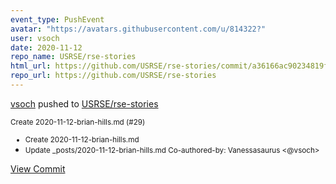 ```yaml
---
event_type: PushEvent
avatar: "https://avatars.githubusercontent.com/u/814322?"
user: vsoch
date: 2020-11-12
repo_name: USRSE/rse-stories
html_url: https://github.com/USRSE/rse-stories/commit/a36166ac90234819f07b2276b3d356282aa3a1e2
repo_url: https://github.com/USRSE/rse-stories
---
```


<a href='https://github.com/vsoch' target='_blank'>vsoch</a> pushed to <a href='https://github.com/USRSE/rse-stories' target='_blank'>USRSE/rse-stories</a>

<small>Create 2020-11-12-brian-hills.md (#29)

* Create 2020-11-12-brian-hills.md
* Update _posts/2020-11-12-brian-hills.md
Co-authored-by: Vanessasaurus <@vsoch></small>

<a href='https://github.com/USRSE/rse-stories/commit/a36166ac90234819f07b2276b3d356282aa3a1e2' target='_blank'>View Commit</a>